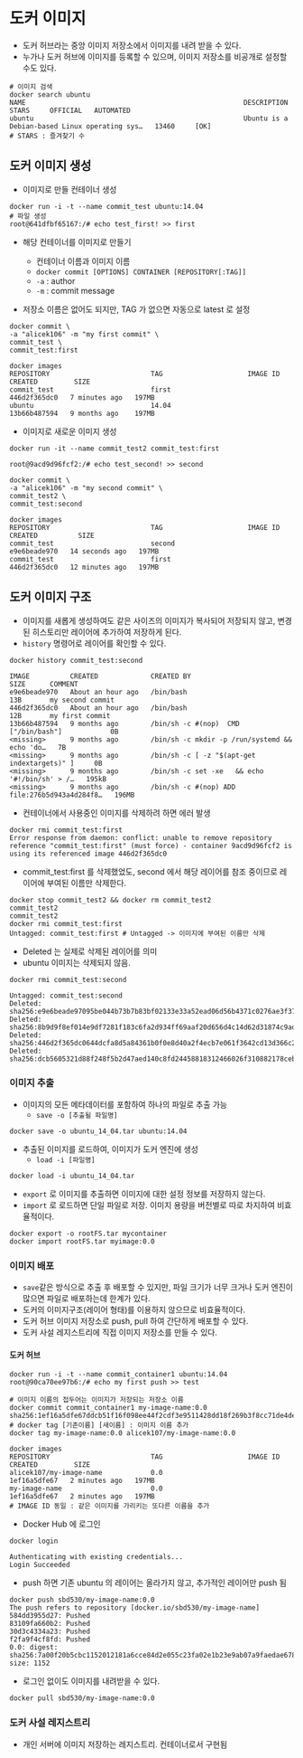 # 도커 이미지

- 도커 허브라는 중앙 이미지 저장소에서 이미지를 내려 받을 수 있다.
- 누가나 도커 허브에 이미지를 등록할 수 있으며, 이미지 저장소를 비공개로 설정할 수도 있다.

```shell
# 이미지 검색
docker search ubuntu
NAME                                                      DESCRIPTION                                     STARS     OFFICIAL   AUTOMATED
ubuntu                                                    Ubuntu is a Debian-based Linux operating sys…   13460     [OK]
# STARS : 즐겨찾기 수
```

## 도커 이미지 생성

- 이미지로 만들 컨테이너 생성

```shell
docker run -i -t --name commit_test ubuntu:14.04
# 파일 생성
root@641dfbf65167:/# echo test_first! >> first
```
- 해당 컨테이너를 이미지로 만들기
  - 컨테이너 이름과 이미지 이름
  - `docker commit [OPTIONS] CONTAINER [REPOSITORY[:TAG]]`
  - `-a` : author
  - `-m` : commit message  
    
- 저장소 이름은 없어도 되지만, TAG 가 없으면 자동으로 latest 로 설정 
```shell
docker commit \
-a "alicek106" -m "my first commit" \
commit_test \
commit_test:first

docker images
REPOSITORY                         TAG                     IMAGE ID       CREATED         SIZE
commit_test                        first                   446d2f365dc0   7 minutes ago   197MB
ubuntu                             14.04                   13b66b487594   9 months ago    197MB
```
- 이미지로 새로운 이미지 생성
```shell
docker run -it --name commit_test2 commit_test:first

root@9acd9d96fcf2:/# echo test_second! >> second

docker commit \
-a "alicek106" -m "my second commit" \
commit_test2 \
commit_test:second

docker images
REPOSITORY                         TAG                     IMAGE ID       CREATED          SIZE
commit_test                        second                  e9e6beade970   14 seconds ago   197MB
commit_test                        first                   446d2f365dc0   12 minutes ago   197MB
```

## 도커 이미지 구조

- 이미지를 새롭게 생성하여도 같은 사이즈의 이미지가 복사되어 저장되지 않고, 변경된 히스토리만 레이어에 추가하여 저장하게 된다.
- `history` 명령어로 레이어를 확인할 수 있다.
```shell
docker history commit_test:second

IMAGE          CREATED             CREATED BY                                      SIZE      COMMENT
e9e6beade970   About an hour ago   /bin/bash                                       13B       my second commit
446d2f365dc0   About an hour ago   /bin/bash                                       12B       my first commit
13b66b487594   9 months ago        /bin/sh -c #(nop)  CMD ["/bin/bash"]            0B
<missing>      9 months ago        /bin/sh -c mkdir -p /run/systemd && echo 'do…   7B
<missing>      9 months ago        /bin/sh -c [ -z "$(apt-get indextargets)" ]     0B
<missing>      9 months ago        /bin/sh -c set -xe   && echo '#!/bin/sh' > /…   195kB
<missing>      9 months ago        /bin/sh -c #(nop) ADD file:276b5d943a4d284f8…   196MB
```
- 컨테이너에서 사용중인 이미지를 삭제하려 하면 에러 발생
```shell
docker rmi commit_test:first
Error response from daemon: conflict: unable to remove repository reference "commit_test:first" (must force) - container 9acd9d96fcf2 is using its referenced image 446d2f365dc0
```
- commit_test:first 를 삭제했었도, second 에서 해당 레이어를 참조 중이므로 레이어에 부여된 이름만 삭제한다.
```shell
docker stop commit_test2 && docker rm commit_test2
commit_test2
commit_test2
docker rmi commit_test:first
Untagged: commit_test:first # Untagged -> 이미지에 부여된 이름만 삭제
```
- Deleted 는 실제로 삭제된 레이어를 의미
- ubuntu 이미지는 삭제되지 않음.
```shell
docker rmi commit_test:second

Untagged: commit_test:second
Deleted: sha256:e9e6beade97095be044b73b7b83bf02133e33a52ead06d56b4371c0276ae3f37
Deleted: sha256:8b9d9f8ef014e9df7281f183c6fa2d934ff69aaf20d656d4c14d62d31874c9ad
Deleted: sha256:446d2f365dc0644dcfa8d5a84361b0f0e8d40a2f4ecb7e061f3642cd13d366c2
Deleted: sha256:dcb5605321d88f248f5b2d47aed140c8fd24458818312466026f310882178ceb
```
### 이미지 추출

- 이미지의 모든 메타데이터를 포함하여 하나의 파일로 추출 가능
  - `save -o [추출될 파일명]` 
```shell
docker save -o ubuntu_14_04.tar ubuntu:14.04
```

- 추출된 이미지를 로드하여, 이미지가 도커 엔진에 생성
  - `load -i [파일명]`
```shell
docker load -i ubuntu_14_04.tar
```

- `export` 로 이미지를 추출하면 이미지에 대한 설정 정보를 저장하지 않는다.
- `import` 로 로드하면 단일 파일로 저장. 이미지 용량을 버전별로 따로 차지하여 비효율적이다.
```shell
docker export -o rootFS.tar mycontainer
docker import rootFS.tar myimage:0.0
```

### 이미지 배포

- `save`같은 방식으로 추출 후 배포할 수 있지만, 파일 크기가 너무 크거나 도커 엔진이 많으면 파일로 배포하는데 한계가 있다.
- 도커의 이미지구조(레이어 형태)를 이용하지 않으므로 비효율적이다.
- 도커 허브 이미지 저장소로 push, pull 하여 간단하게 배포할 수 있다.
- 도커 사설 레지스트리에 직접 이미지 저장소를 만들 수 있다.

#### 도커 허브

```shell
docker run -i -t --name commit_container1 ubuntu:14.04
root@90ca70ee97b6:/# echo my first push >> test

# 이미지 이름의 접두어는 이미지가 저장되는 저장소 이름
docker commit commit_container1 my-image-name:0.0
sha256:1ef16a5dfe67ddcb51f16f098ee44f2cdf3e9511428dd18f269b3f8cc71de4de
# docker tag [기존이름] [새이름] : 이미지 이름 추가
docker tag my-image-name:0.0 alicek107/my-image-name:0.0

docker images
REPOSITORY                         TAG                     IMAGE ID       CREATED         SIZE
alicek107/my-image-name            0.0                     1ef16a5dfe67   2 minutes ago   197MB
my-image-name                      0.0                     1ef16a5dfe67   2 minutes ago   197MB
# IMAGE ID 동일 : 같은 이미지를 가리키는 또다른 이름을 추가
```
- Docker Hub 에 로그인
```shell
docker login

Authenticating with existing credentials...
Login Succeeded
```
- push 하면 기존 ubuntu 의 레이어는 올라가지 않고, 추가적인 레이어만 push 됨
```shell
docker push sbd530/my-image-name:0.0
The push refers to repository [docker.io/sbd530/my-image-name]
584dd3955d27: Pushed
83109fa660b2: Pushed
30d3c4334a23: Pushed
f2fa9f4cf8fd: Pushed
0.0: digest: sha256:7a00f20b5cbc1152012181a6cce84d2e055c23fa02e1b23e9ab07a9faedae678 size: 1152
```
- 로그인 없이도 이미지를 내려받을 수 있다.
```shell
docker pull sbd530/my-image-name:0.0
```

### 도커 사설 레지스트리

- 개인 서버에 이미지 저장하는 레지스트리. 컨테이너로서 구현됨

